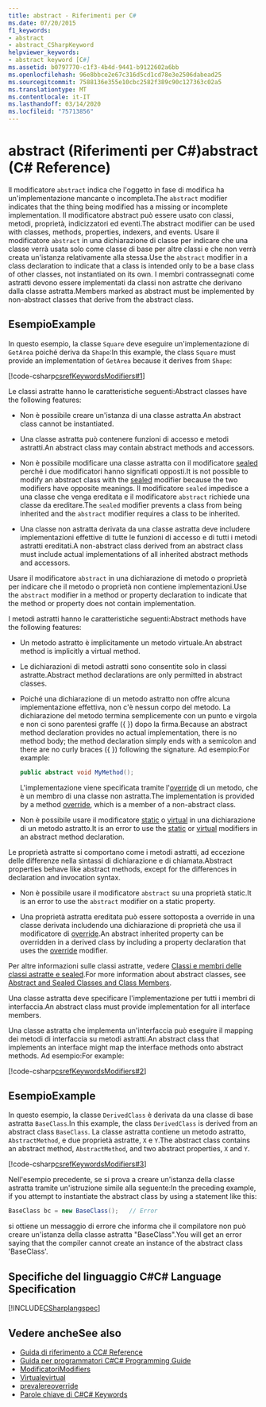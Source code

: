 ```yaml
---
title: abstract - Riferimenti per C#
ms.date: 07/20/2015
f1_keywords:
- abstract
- abstract_CSharpKeyword
helpviewer_keywords:
- abstract keyword [C#]
ms.assetid: b0797770-c1f3-4b4d-9441-b9122602a6bb
ms.openlocfilehash: 96e8bbce2e67c316d5cd1cd78e3e2506dabead25
ms.sourcegitcommit: 7588136e355e10cbc2582f389c90c127363c02a5
ms.translationtype: MT
ms.contentlocale: it-IT
ms.lasthandoff: 03/14/2020
ms.locfileid: "75713856"
---
```

# <a name="abstract-c-reference"></a><span data-ttu-id="0ad82-102">abstract (Riferimenti per C#)</span><span class="sxs-lookup"><span data-stu-id="0ad82-102">abstract (C# Reference)</span></span>
<span data-ttu-id="0ad82-103">Il modificatore `abstract` indica che l'oggetto in fase di modifica ha un'implementazione mancante o incompleta.</span><span class="sxs-lookup"><span data-stu-id="0ad82-103">The `abstract` modifier indicates that the thing being modified has a missing or incomplete implementation.</span></span> <span data-ttu-id="0ad82-104">Il modificatore abstract può essere usato con classi, metodi, proprietà, indicizzatori ed eventi.</span><span class="sxs-lookup"><span data-stu-id="0ad82-104">The abstract modifier can be used with classes, methods, properties, indexers, and events.</span></span> <span data-ttu-id="0ad82-105">Usare il modificatore `abstract` in una dichiarazione di classe per indicare che una classe verrà usata solo come classe di base per altre classi e che non verrà creata un'istanza relativamente alla stessa.</span><span class="sxs-lookup"><span data-stu-id="0ad82-105">Use the `abstract` modifier in a class declaration to indicate that a class is intended only to be a base class of other classes, not instantiated on its own.</span></span> <span data-ttu-id="0ad82-106">I membri contrassegnati come astratti devono essere implementati da classi non astratte che derivano dalla classe astratta.</span><span class="sxs-lookup"><span data-stu-id="0ad82-106">Members marked as abstract must be implemented by non-abstract classes that derive from the abstract class.</span></span>
  
## <a name="example"></a><span data-ttu-id="0ad82-107">Esempio</span><span class="sxs-lookup"><span data-stu-id="0ad82-107">Example</span></span>  
 <span data-ttu-id="0ad82-108">In questo esempio, la classe `Square` deve eseguire un'implementazione di `GetArea` poiché deriva da `Shape`:</span><span class="sxs-lookup"><span data-stu-id="0ad82-108">In this example, the class `Square` must provide an implementation of `GetArea` because it derives from `Shape`:</span></span>  
  
 [!code-csharp[csrefKeywordsModifiers#1](~/samples/snippets/csharp/VS_Snippets_VBCSharp/csrefKeywordsModifiers/CS/csrefKeywordsModifiers.cs#1)]
  
 <span data-ttu-id="0ad82-109">Le classi astratte hanno le caratteristiche seguenti:</span><span class="sxs-lookup"><span data-stu-id="0ad82-109">Abstract classes have the following features:</span></span>  
  
- <span data-ttu-id="0ad82-110">Non è possibile creare un'istanza di una classe astratta.</span><span class="sxs-lookup"><span data-stu-id="0ad82-110">An abstract class cannot be instantiated.</span></span>  
  
- <span data-ttu-id="0ad82-111">Una classe astratta può contenere funzioni di accesso e metodi astratti.</span><span class="sxs-lookup"><span data-stu-id="0ad82-111">An abstract class may contain abstract methods and accessors.</span></span>  
  
- <span data-ttu-id="0ad82-112">Non è possibile modificare una classe astratta con il modificatore [sealed](./sealed.md) perché i due modificatori hanno significati opposti.</span><span class="sxs-lookup"><span data-stu-id="0ad82-112">It is not possible to modify an abstract class with the [sealed](./sealed.md) modifier because the two modifiers have opposite meanings.</span></span> <span data-ttu-id="0ad82-113">Il modificatore `sealed` impedisce a una classe che venga ereditata e il modificatore `abstract` richiede una classe da ereditare.</span><span class="sxs-lookup"><span data-stu-id="0ad82-113">The `sealed` modifier prevents a class from being inherited and the `abstract` modifier requires a class to be inherited.</span></span>  
  
- <span data-ttu-id="0ad82-114">Una classe non astratta derivata da una classe astratta deve includere implementazioni effettive di tutte le funzioni di accesso e di tutti i metodi astratti ereditati.</span><span class="sxs-lookup"><span data-stu-id="0ad82-114">A non-abstract class derived from an abstract class must include actual implementations of all inherited abstract methods and accessors.</span></span>  
  
 <span data-ttu-id="0ad82-115">Usare il modificatore `abstract` in una dichiarazione di metodo o proprietà per indicare che il metodo o proprietà non contiene implementazioni.</span><span class="sxs-lookup"><span data-stu-id="0ad82-115">Use the `abstract` modifier in a method or property declaration to indicate that the method or property does not contain implementation.</span></span>  
  
 <span data-ttu-id="0ad82-116">I metodi astratti hanno le caratteristiche seguenti:</span><span class="sxs-lookup"><span data-stu-id="0ad82-116">Abstract methods have the following features:</span></span>  
  
- <span data-ttu-id="0ad82-117">Un metodo astratto è implicitamente un metodo virtuale.</span><span class="sxs-lookup"><span data-stu-id="0ad82-117">An abstract method is implicitly a virtual method.</span></span>  
  
- <span data-ttu-id="0ad82-118">Le dichiarazioni di metodi astratti sono consentite solo in classi astratte.</span><span class="sxs-lookup"><span data-stu-id="0ad82-118">Abstract method declarations are only permitted in abstract classes.</span></span>  
  
- <span data-ttu-id="0ad82-119">Poiché una dichiarazione di un metodo astratto non offre alcuna implementazione effettiva, non c'è nessun corpo del metodo. La dichiarazione del metodo termina semplicemente con un punto e virgola e non ci sono parentesi graffe ({ }) dopo la firma.</span><span class="sxs-lookup"><span data-stu-id="0ad82-119">Because an abstract method declaration provides no actual implementation, there is no method body; the method declaration simply ends with a semicolon and there are no curly braces ({ }) following the signature.</span></span> <span data-ttu-id="0ad82-120">Ad esempio:</span><span class="sxs-lookup"><span data-stu-id="0ad82-120">For example:</span></span>  
  
    ```csharp  
    public abstract void MyMethod();  
    ```  
  
     <span data-ttu-id="0ad82-121">L'implementazione viene specificata tramite l'[override](./override.md) di un metodo, che è un membro di una classe non astratta.</span><span class="sxs-lookup"><span data-stu-id="0ad82-121">The implementation is provided by a method [override](./override.md), which is a member of a non-abstract class.</span></span>  
  
- <span data-ttu-id="0ad82-122">Non è possibile usare il modificatore [static](./static.md) o [virtual](./virtual.md) in una dichiarazione di un metodo astratto.</span><span class="sxs-lookup"><span data-stu-id="0ad82-122">It is an error to use the [static](./static.md) or [virtual](./virtual.md) modifiers in an abstract method declaration.</span></span>  
  
 <span data-ttu-id="0ad82-123">Le proprietà astratte si comportano come i metodi astratti, ad eccezione delle differenze nella sintassi di dichiarazione e di chiamata.</span><span class="sxs-lookup"><span data-stu-id="0ad82-123">Abstract properties behave like abstract methods, except for the differences in declaration and invocation syntax.</span></span>  
  
- <span data-ttu-id="0ad82-124">Non è possibile usare il modificatore `abstract` su una proprietà static.</span><span class="sxs-lookup"><span data-stu-id="0ad82-124">It is an error to use the `abstract` modifier on a static property.</span></span>  
  
- <span data-ttu-id="0ad82-125">Una proprietà astratta ereditata può essere sottoposta a override in una classe derivata includendo una dichiarazione di proprietà che usa il modificatore di [override](./override.md).</span><span class="sxs-lookup"><span data-stu-id="0ad82-125">An abstract inherited property can be overridden in a derived class by including a property declaration that uses the [override](./override.md) modifier.</span></span>  
  
 <span data-ttu-id="0ad82-126">Per altre informazioni sulle classi astratte, vedere [Classi e membri delle classi astratte e sealed](../../programming-guide/classes-and-structs/abstract-and-sealed-classes-and-class-members.md).</span><span class="sxs-lookup"><span data-stu-id="0ad82-126">For more information about abstract classes, see [Abstract and Sealed Classes and Class Members](../../programming-guide/classes-and-structs/abstract-and-sealed-classes-and-class-members.md).</span></span>  
  
 <span data-ttu-id="0ad82-127">Una classe astratta deve specificare l'implementazione per tutti i membri di interfaccia.</span><span class="sxs-lookup"><span data-stu-id="0ad82-127">An abstract class must provide implementation for all interface members.</span></span>  
  
 <span data-ttu-id="0ad82-128">Una classe astratta che implementa un'interfaccia può eseguire il mapping dei metodi di interfaccia su metodi astratti.</span><span class="sxs-lookup"><span data-stu-id="0ad82-128">An abstract class that implements an interface might map the interface methods onto abstract methods.</span></span> <span data-ttu-id="0ad82-129">Ad esempio:</span><span class="sxs-lookup"><span data-stu-id="0ad82-129">For example:</span></span>  
  
[!code-csharp[csrefKeywordsModifiers#2](~/samples/snippets/csharp/VS_Snippets_VBCSharp/csrefKeywordsModifiers/CS/csrefKeywordsModifiers.cs#2)]
  
## <a name="example"></a><span data-ttu-id="0ad82-130">Esempio</span><span class="sxs-lookup"><span data-stu-id="0ad82-130">Example</span></span>  
 <span data-ttu-id="0ad82-131">In questo esempio, la classe `DerivedClass` è derivata da una classe di base astratta `BaseClass`.</span><span class="sxs-lookup"><span data-stu-id="0ad82-131">In this example, the class `DerivedClass` is derived from an abstract class `BaseClass`.</span></span> <span data-ttu-id="0ad82-132">La classe astratta contiene un metodo astratto, `AbstractMethod`, e due proprietà astratte, `X` e `Y`.</span><span class="sxs-lookup"><span data-stu-id="0ad82-132">The abstract class contains an abstract method, `AbstractMethod`, and two abstract properties, `X` and `Y`.</span></span>  
  
[!code-csharp[csrefKeywordsModifiers#3](~/samples/snippets/csharp/VS_Snippets_VBCSharp/csrefKeywordsModifiers/CS/csrefKeywordsModifiers.cs#3)]
  
 <span data-ttu-id="0ad82-133">Nell'esempio precedente, se si prova a creare un'istanza della classe astratta tramite un'istruzione simile alla seguente:</span><span class="sxs-lookup"><span data-stu-id="0ad82-133">In the preceding example, if you attempt to instantiate the abstract class by using a statement like this:</span></span>  
  
```csharp
BaseClass bc = new BaseClass();   // Error  
```  
  
<span data-ttu-id="0ad82-134">si ottiene un messaggio di errore che informa che il compilatore non può creare un'istanza della classe astratta "BaseClass".</span><span class="sxs-lookup"><span data-stu-id="0ad82-134">You will get an error saying that the compiler cannot create an instance of the abstract class 'BaseClass'.</span></span>  
  
## <a name="c-language-specification"></a><span data-ttu-id="0ad82-135">Specifiche del linguaggio C#</span><span class="sxs-lookup"><span data-stu-id="0ad82-135">C# Language Specification</span></span>  
 [!INCLUDE[CSharplangspec](~/includes/csharplangspec-md.md)]  
  
## <a name="see-also"></a><span data-ttu-id="0ad82-136">Vedere anche</span><span class="sxs-lookup"><span data-stu-id="0ad82-136">See also</span></span>

- [<span data-ttu-id="0ad82-137">Guida di riferimento a C</span><span class="sxs-lookup"><span data-stu-id="0ad82-137">C# Reference</span></span>](../index.md)
- [<span data-ttu-id="0ad82-138">Guida per programmatori C#</span><span class="sxs-lookup"><span data-stu-id="0ad82-138">C# Programming Guide</span></span>](../../programming-guide/index.md)
- [<span data-ttu-id="0ad82-139">Modificatori</span><span class="sxs-lookup"><span data-stu-id="0ad82-139">Modifiers</span></span>](index.md)
- [<span data-ttu-id="0ad82-140">Virtuale</span><span class="sxs-lookup"><span data-stu-id="0ad82-140">virtual</span></span>](./virtual.md)
- [<span data-ttu-id="0ad82-141">prevalere</span><span class="sxs-lookup"><span data-stu-id="0ad82-141">override</span></span>](./override.md)
- [<span data-ttu-id="0ad82-142">Parole chiave di C#</span><span class="sxs-lookup"><span data-stu-id="0ad82-142">C# Keywords</span></span>](./index.md)
